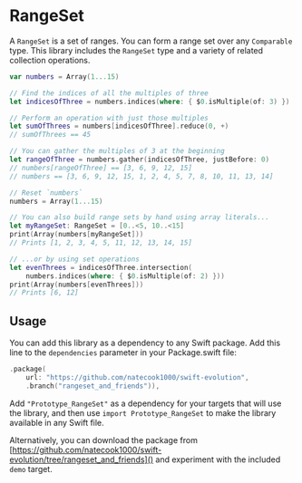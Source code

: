 # RangeSet

A `RangeSet` is a set of ranges. 
You can form a range set over any `Comparable` type. 
This library includes the `RangeSet` type and a variety of related collection operations.

```swift
var numbers = Array(1...15)

// Find the indices of all the multiples of three
let indicesOfThree = numbers.indices(where: { $0.isMultiple(of: 3) })

// Perform an operation with just those multiples
let sumOfThrees = numbers[indicesOfThree].reduce(0, +)
// sumOfThrees == 45

// You can gather the multiples of 3 at the beginning
let rangeOfThree = numbers.gather(indicesOfThree, justBefore: 0)
// numbers[rangeOfThree] == [3, 6, 9, 12, 15]
// numbers == [3, 6, 9, 12, 15, 1, 2, 4, 5, 7, 8, 10, 11, 13, 14]

// Reset `numbers`
numbers = Array(1...15)

// You can also build range sets by hand using array literals...
let myRangeSet: RangeSet = [0..<5, 10..<15]
print(Array(numbers[myRangeSet]))
// Prints [1, 2, 3, 4, 5, 11, 12, 13, 14, 15]

// ...or by using set operations
let evenThrees = indicesOfThree.intersection(
    numbers.indices(where: { $0.isMultiple(of: 2) }))
print(Array(numbers[evenThrees]))
// Prints [6, 12]
```

## Usage

You can add this library as a dependency to any Swift package. 
Add this line to the `dependencies` parameter in your Package.swift file:

```swift
.package(
    url: "https://github.com/natecook1000/swift-evolution",
    .branch("rangeset_and_friends")),
```

Add `"Prototype_RangeSet"` as a dependency for your targets that will use the library, 
and then use `import Prototype_RangeSet` to make the library available in any Swift file.

Alternatively, you can download the package from 
[https://github.com/natecook1000/swift-evolution/tree/rangeset_and_friends]() 
and experiment with the included `demo` target.

